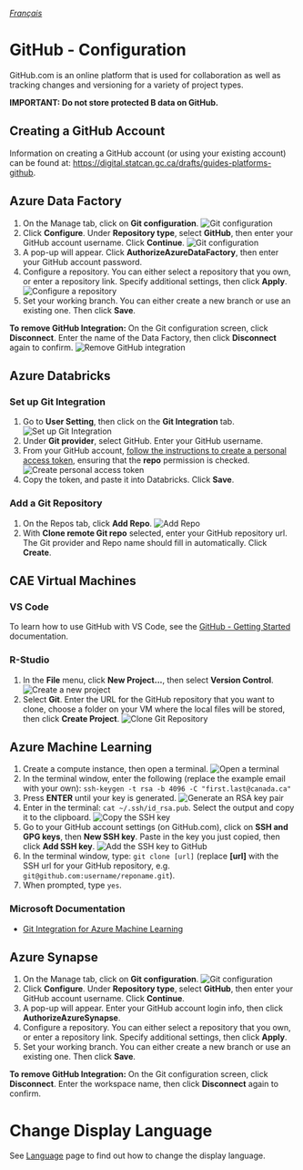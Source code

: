 _[Français](../../fr/GitHubConfiguration)_

# GitHub - Configuration

GitHub.com is an online platform that is used for collaboration as well as tracking changes and versioning for a variety of project types.

**IMPORTANT: Do not store protected B data on GitHub.**

## Creating a GitHub Account

Information on creating a GitHub account (or using your existing account) can be found at: https://digital.statcan.gc.ca/drafts/guides-platforms-github.

## Azure Data Factory

1. On the Manage tab, click on **Git configuration**.
![Git configuration](images/GitHub_ADF_1.png)
2. Click **Configure**. Under **Repository type**, select **GitHub**, then enter your GitHub account username. Click **Continue**.
![Git configuration](images/GitHub_ADF_2.png)
3. A pop-up will appear. Click **AuthorizeAzureDataFactory**, then enter your GitHub account password.
4. Configure a repository. You can either select a repository that you own, or enter a repository link. Specify additional settings, then click **Apply**.
![Configure a repository](images/GitHub_ADF_3.png)
5. Set your working branch. You can either create a new branch or use an existing one. Then click **Save**.

**To remove GitHub Integration:** On the Git configuration screen, click **Disconnect**. Enter the name of the Data Factory, then click **Disconnect** again to confirm.
![Remove GitHub integration](images/GitHub_ADF_4.png)

## Azure Databricks

### Set up Git Integration
 
1. Go to **User Setting**, then click on the **Git Integration** tab.
![Set up Git Integration](images/GitHub_Databricks_2.png)
2. Under **Git provider**, select GitHub. Enter your GitHub username.
3. From your GitHub account, [follow the instructions to create a personal access token](https://docs.github.com/en/github/authenticating-to-github/keeping-your-account-and-data-secure/creating-a-personal-access-token), ensuring that the **repo** permission is checked.
![Create personal access token](images/GitHub_Databricks_3.png)
4. Copy the token, and paste it into Databricks. Click **Save**.

### Add a Git Repository

1. On the Repos tab, click **Add Repo**.
![Add Repo](images/GitHub_Databricks_1.png)
2. With **Clone remote Git repo** selected, enter your GitHub repository url. The Git provider and Repo name should fill in automatically. Click **Create**.

## CAE Virtual Machines

### VS Code

To learn how to use GitHub with VS Code, see the [GitHub - Getting Started](/GitHubGettingStarted) documentation.

### R-Studio

1. In the **File** menu, click **New Project...**, then select **Version Control**.
![Create a new project](images/GitHub_VM_6.png)
2. Select **Git**. Enter the URL for the GitHub repository that you want to clone, choose a folder on your VM where the local files will be stored, then click **Create Project**.
![Clone Git Repository](images/GitHub_VM_7.png)

## Azure Machine Learning

1. Create a compute instance, then open a terminal.
![Open a terminal](images/GitHub_ML_1.png)
2. In the terminal window, enter the following (replace the example email with your own): `ssh-keygen -t rsa -b 4096 -C "first.last@canada.ca"`
3. Press **ENTER** until your key is generated.
![Generate an RSA key pair](images/GitHub_ML_2.png)
4. Enter in the terminal: `cat ~/.ssh/id_rsa.pub`. Select the output and copy it to the clipboard.
![Copy the SSH key](images/GitHub_ML_3.png)
5. Go to your GitHub account settings (on GitHub.com), click on **SSH and GPG keys**, then **New SSH key**. Paste in the key you just copied, then click **Add SSH key**.
![Add the SSH key to GitHub](images/GitHub_ML_4.png)
6. In the terminal window, type: `git clone [url]` (replace **[url]** with the SSH url for your GitHub repository, e.g. `git@github.com:username/reponame.git`).
7. When prompted, type `yes`.

### Microsoft Documentation
- [Git Integration for Azure Machine Learning](https://docs.microsoft.com/en-us/azure/machine-learning/concept-train-model-git-integration)


## Azure Synapse

1. On the Manage tab, click on **Git configuration**.
![Git configuration](images/GitHub_Synapse_1.png)
2. Click **Configure**. Under **Repository type**, select **GitHub**, then enter your GitHub account username. Click **Continue**.
3. A pop-up will appear. Enter your GitHub account login info, then click **AuthorizeAzureSynapse**.
4. Configure a repository. You can either select a repository that you own, or enter a repository link. Specify additional settings, then click **Apply**.
5. Set your working branch. You can either create a new branch or use an existing one. Then click **Save**.

**To remove GitHub Integration:** On the Git configuration screen, click **Disconnect**. Enter the workspace name, then click **Disconnect** again to confirm.

# Change Display Language
See [Language](Language.md) page to find out how to change the display language.